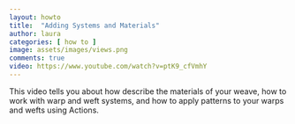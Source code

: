 ```yaml
---
layout: howto
title:  "Adding Systems and Materials"
author: laura
categories: [ how to ]
image: assets/images/views.png
comments: true
video: https://www.youtube.com/watch?v=ptK9_cfVmhY
---
```


<p>This video tells you about how describe the materials of your weave, how to work with warp and weft systems, and how to apply patterns to your warps and wefts using Actions.</p>

